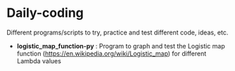 # Daily-coding
Different programs/scripts  to try, practice and test different code, ideas, etc.

- **logistic_map_function-py** : Program to graph and test the Logistic map function (https://en.wikipedia.org/wiki/Logistic_map) for different Lambda values
